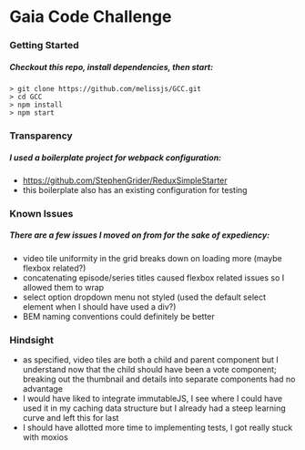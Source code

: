# Gaia Code Challenge

### Getting Started

##### Checkout this repo, install dependencies, then start:

```
> git clone https://github.com/melissjs/GCC.git
> cd GCC
> npm install
> npm start
```

### Transparency

##### I used a boilerplate project for webpack configuration:


* https://github.com/StephenGrider/ReduxSimpleStarter
* this boilerplate also has an existing configuration for testing


### Known Issues

##### There are a few issues I moved on from for the sake of expediency:


* video tile uniformity in the grid breaks down on loading more (maybe flexbox related?)
* concatenating episode/series titles caused flexbox related issues so I allowed them to wrap
* select option dropdown menu not styled (used the default select element when I should have used a div?)
* BEM naming conventions could definitely be better


### Hindsight


* as specified, video tiles are both a child and parent component but I understand now that the child should have been a vote component; breaking out the thumbnail and details into separate components had no advantage
* I would have liked to integrate immutableJS, I see where I could have used it in my caching data structure but I already had a steep learning curve and left this for last 
* I should have allotted more time to implementing tests, I got really stuck with moxios 



